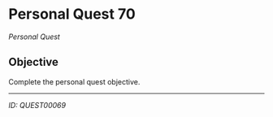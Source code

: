 # Personal Quest 70

*Personal Quest*

## Objective
Complete the personal quest objective.

---
*ID: QUEST00069*